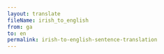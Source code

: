 ```yaml
--- 
layout: translate 
fileName: irish_to_english 
from: ga
to: en 
permalink: irish-to-english-sentence-translation
---
```

